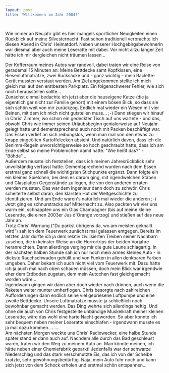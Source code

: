 ```yaml
---
layout: post
title: "Willkommen im Jahr 2004!"

---
```


Wie immer an Neujahr gibt es hier mangels sportlicher Neuigkeiten einen Rückblick auf meine Silvesternacht. Fast schon traditionell verbrachte ich diesen Abend in Chris' Heimatdorf. Neben unserer Hochgebirgsbewohnerin war diesmal aber auch meine Leseratte mit dabei. Vor nicht allzu langer Zeit hätte ich mir dergleichen nicht träumen lassen...

Der Kofferraum meines Autos war randvoll, dabei traten wir eine Reise von gerademal 15 Minuten an: Meine Bettdecke samt Kopfkissen, eine Riesenluftmatratze, zwei Rucksäcke und - ganz wichtig - mein Raclette-Gerät mussten verstaut werden. Am Ziel angekommen stellte ich mich gleich mal auf den erstbesten Parkplatz. Ein folgenschwerer Fehler, wie sich noch herausstellen sollte...  
Zunächst einmal bedachte ich jetzt aber die hauseigene Katze (die ja eigentlich gar nicht zur Familie gehört) mit einem bösen Blick, so dass sie sich schön weit von mir zurückzog. Endlich mal wieder ein Wesen mit vier Beinen, mit dem ich mich nicht gutstellen muss... ;-) Dann stiegen wir hinauf in Chris' Zimmer, wo schon ein gedeckter Tisch auf uns wartete - und das, obwohl Chris wie immer seinen Urlaubsbeginn genialerweise auf Neujahr gelegt hatte und dementsprechend auch noch mit Packen beschäftigt war. Das Essen verlief an sich reibungslos, wenn man mal von den etwas zu knapp eingeölten Kartoffelecken absieht. Und natürlich davon, dass ich die Benimm-Regeln unvorsichtigerweise so hoch geschraubt hatte, dass ich am Ende selbst so meine Problemchen damit hatte. "Wie heißt das?" - "Böhde"...  
Außerdem musste ich feststellen, dass ich meinen Jahresrückblick sehr unvollständig verfasst hatte. Dementsprechend wurden nach dem Essen erstmal ganz schnell die wichtigsten Stichpunkte ergänzt. Dann folgte ein ein kleines Spielchen, bei dem es darum ging, mit irgendwelchen Stäben und Glasplatten Gegenstände zu legen, die von den anderen erraten werden mussten. Das war dem Ingenieur dann doch zu schwör. Chris scheiterte selbst daran, den klarsten Hut der Weltgeschichte zu identifizieren. Und am Ende waren's natürlich mal wieder die anderen ;-)   
Jetzt ging es schnurstracks auf Mitternacht zu. Also packten wir vier uns warm ein, schnappten uns ein Glas Champagner (bis auf meine kleine Leseratte, die einen 2003er Jus d'Orange vorzog) und stießen auf das neue Jahr an.  
Trotz Chris' Warnung ("Du parkst übrigens da, wo am meisten geknallt wird") sah ich dem Feuerwerk zunächst mal gelassen entgegen. Bereits im letzten Jahr durfte ich ja dem relativ zivilisierten Treiben seiner Nachbarn zusehen, die in keinster Weise an die Horrortrips der beiden Vorjahre heranreichten. Dann allerdings verging mir die gute Laune schlagartig. In der nächsten halben Stunde sah ich nur noch mein armes kleines Auto - in dickste Rauchschwaden gehüllt und von Funken in allen denkbaren Farben umgeben. Daher bekam ich auch nicht viel vom Feuerwerk mit. Dazu hätte ich ja auch mal nach oben schauen müssen, doch mein Blick war irgendwie eher dem Erdboden zugetan, dem mein Autochen fast gleichgemacht worden wäre...  
Irgendwann gingen wir dann aber doch wieder nach drinnen, auch wenn die Raketen weiter munter umherflogen. Chris besorgte nach zahlreichen Aufforderungen dann endlich seine viel gepriesene Luftpumpe und eine zweite Bettdecke. Unsere Luftmatratze musste ja schließlich noch bewohnbar gemacht werden. Das Ding wehrte sich allerdings heftig. Und ohne die auch von Chris festgestellte unbändige Muskelkraft meiner kleinen Leseratte, wäre das wohl eine harte Nacht geworden. So aber konnte ich sehr bequem neben meiner Leseratte einschlafen - irgendwann musste es ja mal dazu kommen.........  
Am nächsten Morgen weckte uns Chris' Radiowecker, eine halbe Stunde später stand er dann auch auf. Nachdem alle durch das Bad geschleust waren, traten wir den Weg zu meinem Auto an. Man könnte meinen, ich hätte neben einer Chemiefabrik geparkt! Jedenfalls war der schwarze Niederschlag und das stark verschmutzte Eis, das ich von der Scheibe kratzte, sehr gewöhnungsbedürftig. Naja, mein Auto fuhr noch und kann sich jetzt von dem Schock erholen und erstmal schön entspannen...
